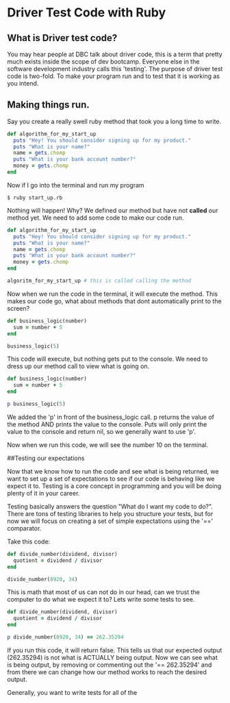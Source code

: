 # Driver Test Code with Ruby

## What is Driver test code?

You may hear people at DBC talk about driver code, this is a term that pretty much exists inside the scope of dev bootcamp. Everyone else in the software development industry calls this 'testing'. The purpose of driver test code is two-fold. To make your program run and to test that it is working as you intend.

## Making things run.

Say you create a really swell ruby method that took you a long time to write.

```ruby
def algorithm_for_my_start_up
  puts "Hey! You should consider signing up for my product."
  puts "What is your name?"
  name = gets.chomp
  puts "What is your bank account number?"
  money = gets.chomp
end
```
Now if I go into the terminal and run my program

```shell
$ ruby start_up.rb
```
Nothing will happen! Why? We defined our method but have not __called__ our method yet. We need to add some code to make our code run.

```ruby
def algorithm_for_my_start_up
  puts "Hey! You should consider signing up for my product."
  puts "What is your name?"
  name = gets.chomp
  puts "What is your bank account number?"
  money = gets.chomp
end

algoritm_for_my_start_up # this is called calling the method
```

Now when we run the code in the terminal, it will execute the method. This makes our code go, what about methods that dont automatically print to the screen?

```ruby
def business_logic(number)
  sum = number + 5
end

business_logic(5)
```

This code will execute, but nothing gets put to the console. We need to dress up our method call to view what is going on.

```ruby
def business_logic(number)
  sum = number + 5
end

p business_logic(5)
```

We added the 'p' in front of the business_logic call. p returns the value of the method AND prints the value to the console. Puts will only print the value to the console and return nil, so we generally want to use 'p'.

Now when we run this code, we will see the number 10 on the terminal.


##Testing our expectations

Now that we know how to run the code and see what is being returned, we want to set up a set of expectations to see if our code is behaving like we expect it to. Testing is a core concept in programming and you will be doing plenty of it in your career.

Testing basically answers the question "What do I want my code to do?". There are tons of testing libraries to help you structure your tests, but for now we will focus on creating a set of simple expectations using the '==' comparator.

Take this code:

```ruby
def divide_number(dividend, divisor)
  quotient = dividend / divisor
end

divide_number(8920, 34)
```

This is math that most of us can not do in our head, can we trust the computer to do what we expect it to? Lets write some tests to see.

```ruby
def divide_number(dividend, divisor)
  quotient = dividend / divisor
end

p divide_number(8920, 34) == 262.35294

```

If you run this code, it will return false. This tells us that our expected output (262.35294) is not what is ACTUALLY being output. Now we can see what is being output, by removing or commenting out the '== 262.35294' and from there we can change how our method works to reach the desired output.

Generally, you want to write tests for all of the
